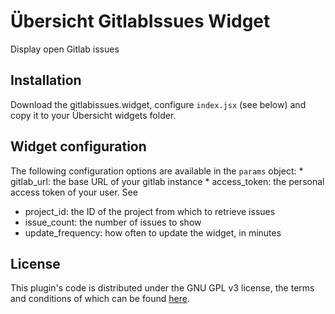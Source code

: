 # Übersicht GitlabIssues Widget

Display open Gitlab issues 

## Installation

Download the gitlabissues.widget, configure `index.jsx` (see below) and copy it to your Übersicht widgets folder.  

## Widget configuration

The following configuration options are available in the `params` object:
	* gitlab_url:  the base URL of your gitlab instance
	* access_token:  the personal access token of your user.  See 
  * project_id:  the ID of the project from which to retrieve issues
  * issue_count: the number of issues to show
  * update_frequency: how often to update the widget, in minutes

## License

This plugin's code is distributed under the GNU GPL v3 license, the terms and conditions of which can be found [here](LICENSE.md).